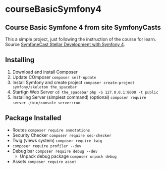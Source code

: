 courseBasicSymfony4
===================

Course Basic Symfone 4 from site SymfonyCasts
---------------------------------------------

This a simple project, just following the instruction of the course for learn.
Source [SymfoneCast Stellar Development with Symfony 4](https://symfonycasts.com/screencast/symfony).

Installing
----------

1. Download and install Composer
2. Update COmposer
    `composer self-update`
3. Install Symfony and create project
    `composer create-project symfony/skeleton the_spacebar`
4. Startign Web Server
    `cd the_spacebar`
    `php -S 127.0.0.1:8000 -t public`
5. Installing Server (simplest command) (optional)
    `composer require server`
    `./bin/console server:run`


Package Installed
----------
- Routes
    `composer require annotations`
- Security Checker
    `composer require sec-checker`
- Twig (views system)
    `composer require twig`
- 
    `composer require profiler --dev`
- Debug bar
    `composer require debug --dev`
    - Unpack debug package
        `composer unpack debug`
- Assets
    `composer require asset`